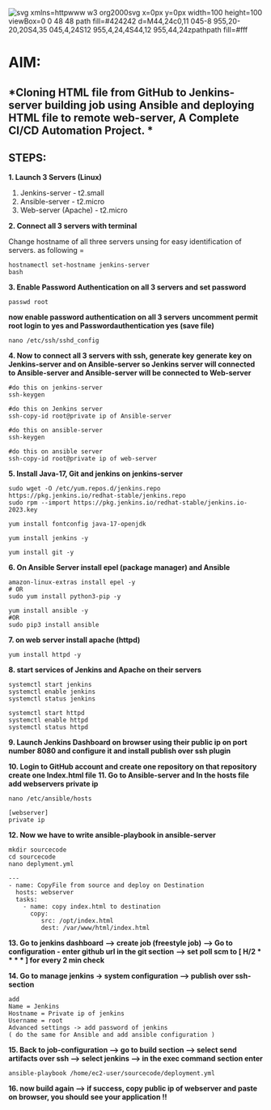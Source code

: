 ![svg xmlns=httpwww w3 org2000svg x=0px y=0px width=100 height=100 viewBox=0 0 48 48 path fill=#424242 d=M44,24c0,11 045-8 955,20-20,20S4,35 045,4,24S12 955,4,24,4S44,12 955,44,24zpathpath fill=#fff](https://github.com/user-attachments/assets/10734933-7c0f-4df2-a0b3-d7f96f58f1e5)


# AIM: 
## *Cloning HTML file from GitHub to Jenkins-server building job using Ansible and deploying HTML file to remote web-server, A Complete CI/CD Automation Project. *

## STEPS:
**1. Launch 3 Servers (Linux)**
   1) Jenkins-server - t2.small
   2) Ansible-server - t2.micro
   3) Web-server (Apache) - t2.micro

**2. Connect all 3 servers with terminal**

 Change hostname of all three servers unsing for easy identification of servers. as following = 
```
hostnamectl set-hostname jenkins-server
bash
```
**3. Enable Password Authentication on all 3 servers and set password**
```
passwd root
```
**now enable password authentication on all 3 servers**
**uncomment permit root login to yes and Passwordauthentication yes (save file)**
```
nano /etc/ssh/sshd_config
```
**4. Now to connect all 3 servers with ssh, generate key**
**generate key on Jenkins-server and on Ansible-server so Jenkins server will connected to Ansible-server and Ansible-server will be connected to Web-server**
```
#do this on jenkins-server
ssh-keygen
```
```
#do this on Jenkins server
ssh-copy-id root@private ip of Ansible-server
```
```
#do this on ansible-server
ssh-keygen
```
```
#do this on ansible server
ssh-copy-id root@private ip of web-server
```
**5. Install Java-17, Git and jenkins on jenkins-server**
```
sudo wget -O /etc/yum.repos.d/jenkins.repo https://pkg.jenkins.io/redhat-stable/jenkins.repo
sudo rpm --import https://pkg.jenkins.io/redhat-stable/jenkins.io-2023.key
```

```
yum install fontconfig java-17-openjdk
```

```
yum install jenkins -y
```

```
yum install git -y
```
**6. On Ansible Server install epel (package manager) and Ansible**

```
amazon-linux-extras install epel -y
# OR
sudo yum install python3-pip -y
```

```
yum install ansible -y
#OR
sudo pip3 install ansible
```
**7. on web server install apache (httpd)**
```
yum install httpd -y
```
**8. start services of Jenkins and Apache on their servers**
```
systemctl start jenkins
systemctl enable jenkins
systemctl status jenkins
```

```
systemctl start httpd
systemctl enable httpd
systemctl status httpd
```

**9. Launch Jenkins Dashboard on browser using their public ip on port number 8080 and configure it and install publish over ssh plugin**

**10. Login to GitHub account and create one repository on that repository create one Index.html file**
**11. Go to Ansible-server and In the hosts file add webservers private ip**
```
nano /etc/ansible/hosts
```

```
[webserver]
private ip
```
**12. Now we have to write ansible-playbook in ansible-server**
```
mkdir sourcecode
cd sourcecode
nano deplyment.yml
```

```
---
- name: CopyFile from source and deploy on Destination
  hosts: webserver
  tasks:
    - name: copy index.html to destination
      copy:
         src: /opt/index.html
         dest: /var/www/html/index.html
```
**13. Go to jenkins dashboard**
**--> create job (freestyle job)**
**--> Go to configuration - enter github url in the git section**
**--> set poll scm to [ H/2 * * * * ] for every 2 min check**

**14. Go to manage jenkins -> system configuration --> publish over ssh-section**
```
add
Name = Jenkins
Hostname = Private ip of jenkins
Username = root
Advanced settings -> add password of jenkins
( do the same for Ansible and add ansible configuration )
```
**15. Back to job-configuration --> go to build section --> select send artifacts over ssh --> select jenkins --> in the exec command section enter**
```
ansible-playbook /home/ec2-user/sourcecode/deployment.yml
```
**16. now build again --> if success, copy public ip of webserver and paste on browser, you should see your application !!**


